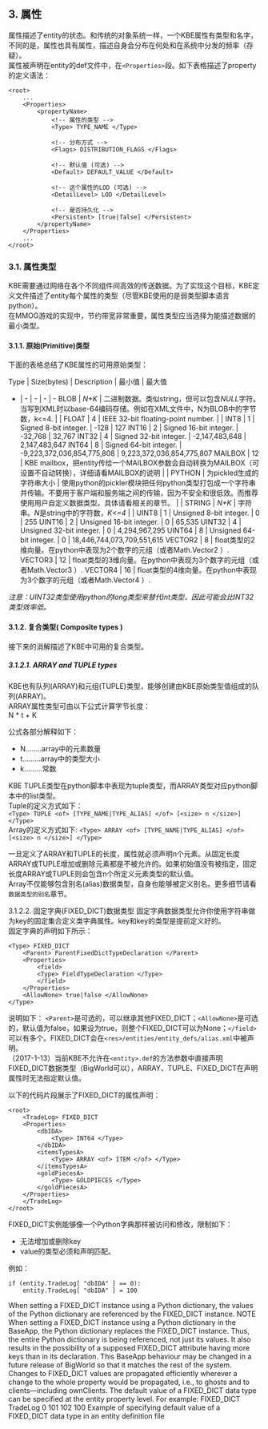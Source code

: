 ## 3. 属性
属性描述了entity的状态。和传统的对象系统一样，一个KBE属性有类型和名字，不同的是，属性也具有属性，描述自身会分布在何处和在系统中分发的频率（存疑）。  
属性被声明在entity的def文件中，在`<Properties>`段。如下表格描述了property的定义语法：  

```
<root> 
	...
	<Properties>
		<propertyName> 
			<!-- 属性的类型 -->
			<Type> TYPE_NAME </Type> 
			
			<!-- 分布方式 -->
			<Flags> DISTRIBUTION_FLAGS </Flags> 

			<!-- 默认值 (可选) -->
			<Default> DEFAULT_VALUE </Default>

			<!-- 这个属性的LOD (可选) -->
			<DetailLevel> LOD </DetailLevel> 

			<!-- 是否持久化 -->
			<Persistent> [true|false] </Persistent> 
		</propertyName>
	</Properties>
	... 
</root>
```

### 3.1. 属性类型
KBE需要通过网络在各个不同组件间高效的传送数据。为了实现这个目标，KBE定义文件描述了entity每个属性的类型（尽管KBE使用的是弱类型脚本语言python）。  
在MMOG游戏的实现中，节约带宽非常重要，属性类型应当选择为能描述数据的最小类型。

#### 3.1.1. 原始(Primitive)类型
下面的表格总结了KBE属性的可用原始类型：  

Type | Size(bytes) | Description | 最小值 | 最大值
- | - | - | - | -
BLOB | *N+K* | 二进制数据。类似string，但可以包含*NULL*字符。当写到XML时以base-64编码存储。例如在XML文件中，N为BLOB中的字节数，k<=4. | |
FLOAT | 4 | IEEE 32-bit floating-point number. | | 
INT8 | 1 | Signed 8-bit integer. | -128 | 127
INT16 | 2 | Signed 16-bit integer. | -32,768 | 32,767
INT32 | 4 | Signed 32-bit integer. | -2,147,483,648 | 2,147,483,647
INT64 | 8 | Signed 64-bit integer. | -9,223,372,036,854,775,808 | 9,223,372,036,854,775,807
MAILBOX | 12 | KBE mailbox，把entity传给一个MAILBOX参数会自动转换为MAILBOX（可设置不自动转换），详细请看MAILBOX的说明 | |
PYTHON  | 为pickled生成的字符串大小 | 使用python的pickler模块把任何python类型打包成一个字符串并传输。不要用于客户端和服务端之间的传输，因为不安全和很低效。而推荐使用用户自定义数据类型。具体请看相关的章节。 | |
STRING | *N+K* | 字符串。*N*是string中的字符数，*K<=4* | |
UINT8 | 1 | Unsigned 8-bit integer. | 0 | 255
UINT16 | 2 | Unsigned 16-bit integer. | 0 | 65,535
UINT32 | 4 | Unsigned 32-bit integer. | 0 | 4,294,967,295
UINT64 | 8 | Unsigned 64-bit integer. | 0 | 18,446,744,073,709,551,615
VECTOR2 | 8 | float类型的2维向量。在python中表现为2个数字的元组（或者Math.Vector2 ）.
VECTOR3 | 12 | float类型的3维向量。在python中表现为3个数字的元组（或者Math.Vector3 ）.
VECTOR4 | 16 | float类型的4维向量。在python中表现为3个数字的元组（或者Math.Vector4 ）.

*注意：UINT32类型使用python的long类型来替代int类型，因此可能会比INT32类型效率低。*

#### 3.1.2. 复合类型( Composite types )
接下来的消解描述了KBE中可用的复合类型。  

##### 3.1.2.1. ARRAY and TUPLE types
KBE也有队列(ARRAY)和元组(TUPLE)类型，能够创建由KBE原始类型值组成的队列(ARRAY)。  
ARRAY属性类型可由以下公式计算字节长度：  
N * t + K

公式各部分解释如下：  

* N........array中的元素数量
* t.........array中的类型大小
* k.........常数

KBE TUPLE类型在python脚本中表现为tuple类型，而ARRAY类型对应python脚本中的list类型。  
Tuple的定义方式如下：  
`<Type> TUPLE <of> [TYPE_NAME|TYPE_ALIAS] </of> [<size> n </size>] </Type>`  
Array的定义方式如下:
`<Type> ARRAY <of> [TYPE_NAME|TYPE_ALIAS] </of> [<size> n </size>] </Type>`  

一旦定义了ARRAY和TUPLE的长度，属性就必须声明n个元素。从固定长度ARRAY或TUPLE增加或删除元素都是不被允许的。如果初始值没有被指定，固定长度ARRAY或TUPLE则会包含n个所定义元素类型的默认值。  
Array不仅能够包含别名(alias)数据类型，自身也能够被定义别名。更多细节请看`数据类型的别名`章节。


3.1.2.2. 固定字典(FIXED_DICT)数据类型
固定字典数据类型允许你使用字符串做为key的固定集合定义类字典属性。key和key的类型是提前定义好的。  
固定字典的声明如下所示：  

```
<Type> FIXED_DICT
	<Parent> ParentFixedDictTypeDeclaration </Parent>
	<Properties>
		<field>
		<Type> FieldTypeDeclaration </Type>
		</field>
	</Properties>
	<AllowNone> true|false </AllowNone>
</Type>
```
说明如下：
`<Parent>`是可选的，可以继承其他FIXED_DICT；`<AllowNone>`是可选的，默认值为false，如果设为true，则整个FIXED_DICT可以为None；`</field>`可以有多个。FIXED_DICT会在`<res>/entities/entity_defs/alias.xml`中被声明。  
（2017-1-13）当前KBE不允许在`<entity>.def`的方法参数中直接声明FIXED_DICT数据类型（BigWorld可以），ARRAY、TUPLE、FIXED_DICT在声明属性时无法指定默认值。

以下的代码片段展示了FIXED_DICT的属性声明：
```
<root>
	<TradeLog> FIXED_DICT
	<Properties>
		<dbIDA>
			<Type> INT64 </Type>
		</dbIDA>
		<itemsTypesA>
			<Type> ARRAY <of> ITEM </of> </Type>
		</itemsTypesA>
		<goldPiecesA>
			<Type> GOLDPIECES </Type>
		</goldPiecesA>
	</Properties>
	</TradeLog>
</root>
```
FIXED_DICT实例能够像一个Python字典那样被访问和修改，限制如下：  

* 无法增加或删除key
* value的类型必须和声明匹配。  

例如：  
```
if (entity.TradeLog[ "dbIDA" ] == 0):
	entity.TradeLog[ "dbIDA" ] = 100
```


When setting a FIXED_DICT instance using a Python dictionary, the values of the Python
dictionary are referenced by the FIXED_DICT instance.
NOTE
When setting a FIXED_DICT instance using a Python
dictionary in the BaseApp, the Python dictionary replaces the
FIXED_DICT instance. Thus, the entire Python dictionary is
being referenced, not just its values.
It also results in the possibility of a supposed FIXED_DICT
attribute having more keys than in its declaration.
This BaseApp behaviour may be changed in a future release
of BigWorld so that it matches the rest of the system.
Changes to FIXED_DICT values are propagated efficiently wherever a change to the whole
property would be propagated, i.e., to ghosts and to clients—including ownClients.
The default value of a FIXED_DICT data type can be specified at the entity property level.
For example:
<root>
<Properties> FIXED_DICT
<someProperty>
<Type> TradeLog </Type> <!-- From last example -->
<Default>
<dbIDA> 0 </dbIDA>
<itemsTypesA>
<item> 101 </item>
<item> 102 </item>
</itemsTypesA>
<goldPiecesA> 100 </goldPiecesA>
</Default>
</someProperty>
</Properties>
</root>
Example of specifying default value of a FIXED_DICT data type in an entity definition file